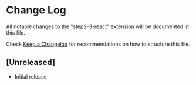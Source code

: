 # Change Log

All notable changes to the "step2-3-react" extension will be documented in this file.

Check [Keep a Changelog](http://keepachangelog.com/) for recommendations on how to structure this file.

## [Unreleased]

- Initial release